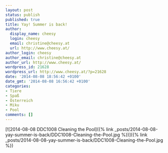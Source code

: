 ```yaml
---
layout: post
status: publish
published: true
title: Yay! Summer is back!
author:
  display_name: cheesy
  login: cheesy
  email: christine@cheesy.at
  url: http://www.cheesy.at/
author_login: cheesy
author_email: christine@cheesy.at
author_url: http://www.cheesy.at/
wordpress_id: 21628
wordpress_url: http://www.cheesy.at/?p=21628
date: '2014-08-08 18:56:42 +0100'
date_gmt: '2014-08-08 16:56:42 +0100'
categories:
- Tiere
- Spaß
- Österreich
- Miku
- Pool
comments: []
---
```

[![2014-08-08 DDC1008 Cleaning the Pool]({% link _posts/2014-08-08-yay-summer-is-back/DDC1008-Cleaning-the-Pool.jpg %})]({% link _posts/2014-08-08-yay-summer-is-back/DDC1008-Cleaning-the-Pool.jpg %})

